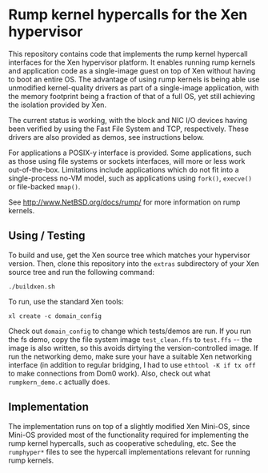 Rump kernel hypercalls for the Xen hypervisor
=============================================

This repository contains code that implements the rump kernel hypercall
interfaces for the Xen hypervisor platform.  It enables running rump
kernels and application code as a single-image guest on top of Xen
without having to boot an entire OS.  The advantage of using rump
kernels is being able use unmodified kernel-quality drivers as part of
a single-image application, with the memory footprint being a fraction
of that of a full OS, yet still achieving the isolation provided by Xen.

The current status is working, with the block and NIC I/O devices having
been verified by using the Fast File System and TCP, respectively.
These drivers are also provided as demos, see instructions below.

For applications a POSIX-y interface is provided.  Some applications,
such as those using file systems or sockets interfaces, will more or less
work out-of-the-box.  Limitations include applications which do not fit
into a single-process no-VM model, such as applications using `fork()`,
`execve()` or file-backed `mmap()`.

See http://www.NetBSD.org/docs/rump/ for more information on rump kernels.


Using / Testing
---------------

To build and use, get the Xen source tree which matches your hypervisor
version.  Then, clone this repository into the `extras` subdirectory
of your Xen source tree and run the following command:

	./buildxen.sh

To run, use the standard Xen tools:

	xl create -c domain_config

Check out `domain_config` to change which tests/demos are run.
If you run the fs demo, copy the file system image
`test_clean.ffs` to `test.ffs` -- the image is also written, so this
avoids dirtying the version-controlled image.  If run the
networking demo, make sure your have a suitable Xen networking interface
(in addition to regular bridging, I had to use `ethtool -K if tx off` to
make connections from Dom0 work).  Also, check out what `rumpkern_demo.c`
actually does.


Implementation
--------------

The implementation runs on top of a slightly modified Xen Mini-OS, since
Mini-OS provided most of the functionality required for implementing the
rump kernel hypercalls, such as cooperative scheduling, etc.  See the
`rumphyper*` files to see the hypercall implementations relevant for
running rump kernels.
